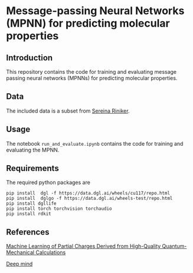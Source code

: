 # Message-passing Neural Networks (MPNN) for predicting molecular properties

## Introduction

This repository contains the code for training and evaluating message passing neural networks (MPNNs) for predicting molecular properties. 

## Data

The included data is a subset from [Sereina Riniker](https://doi.org/10.3929/ethz-b-000230799).


## Usage

The notebook `run_and_evaluate.ipynb` contains the code for training and evaluating the MPNN.
## Requirements

The required python packages are

```
pip install  dgl -f https://data.dgl.ai/wheels/cu117/repo.html
pip install  dglgo -f https://data.dgl.ai/wheels-test/repo.html
pip install dgllife
pip install torch torchvision torchaudio
pip install rdkit
```

## References

[Machine Learning of Partial Charges Derived from High-Quality Quantum-Mechanical Calculations](https://pubs.acs.org/doi/10.1021/acs.jcim.7b00663)

[Deep mind](https://github.com/deepmind/graph_nets)


